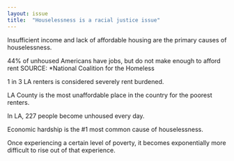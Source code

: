 ```yaml
---
layout: issue
title:  "Houselessness is a racial justice issue"
---
```

Insufficient income and lack of affordable housing are the primary causes of houselessness.

44% of unhoused Americans have jobs, but do not make enough to afford rent
SOURCE: *National Coalition for the Homeless

1 in 3 LA renters is considered severely rent burdened.

LA County is the most unaffordable place in the country for the poorest renters.

In LA, 227 people become unhoused every day.

Economic hardship is the #1 most common cause of houselessness.

Once experiencing a certain level of poverty, it becomes exponentially more difficult to rise out of that experience.
